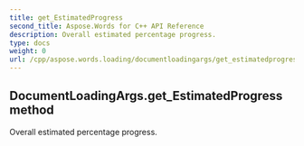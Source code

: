 ```yaml
---
title: get_EstimatedProgress
second_title: Aspose.Words for C++ API Reference
description: Overall estimated percentage progress. 
type: docs
weight: 0
url: /cpp/aspose.words.loading/documentloadingargs/get_estimatedprogress/
---
```

## DocumentLoadingArgs.get_EstimatedProgress method


Overall estimated percentage progress.

